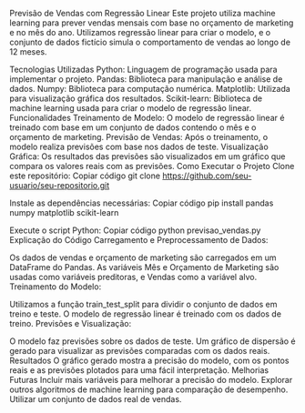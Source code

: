 Previsão de Vendas com Regressão Linear
Este projeto utiliza machine learning para prever vendas mensais com base no orçamento de marketing e no mês do ano. Utilizamos regressão linear para criar o modelo, e o conjunto de dados fictício simula o comportamento de vendas ao longo de 12 meses.

Tecnologias Utilizadas
Python: Linguagem de programação usada para implementar o projeto.
Pandas: Biblioteca para manipulação e análise de dados.
Numpy: Biblioteca para computação numérica.
Matplotlib: Utilizada para visualização gráfica dos resultados.
Scikit-learn: Biblioteca de machine learning usada para criar o modelo de regressão linear.
Funcionalidades
Treinamento de Modelo: O modelo de regressão linear é treinado com base em um conjunto de dados contendo o mês e o orçamento de marketing.
Previsão de Vendas: Após o treinamento, o modelo realiza previsões com base nos dados de teste.
Visualização Gráfica: Os resultados das previsões são visualizados em um gráfico que compara os valores reais com as previsões.
Como Executar o Projeto
Clone este repositório:
Copiar código
git clone https://github.com/seu-usuario/seu-repositorio.git

Instale as dependências necessárias:
Copiar código
pip install pandas numpy matplotlib scikit-learn

Execute o script Python:
Copiar código
python previsao_vendas.py
Explicação do Código
Carregamento e Preprocessamento de Dados:

Os dados de vendas e orçamento de marketing são carregados em um DataFrame do Pandas.
As variáveis Mês e Orçamento de Marketing são usadas como variáveis preditoras, e Vendas como a variável alvo.
Treinamento do Modelo:

Utilizamos a função train_test_split para dividir o conjunto de dados em treino e teste.
O modelo de regressão linear é treinado com os dados de treino.
Previsões e Visualização:

O modelo faz previsões sobre os dados de teste.
Um gráfico de dispersão é gerado para visualizar as previsões comparadas com os dados reais.
Resultados
O gráfico gerado mostra a precisão do modelo, com os pontos reais e as previsões plotados para uma fácil interpretação.
Melhorias Futuras
Incluir mais variáveis para melhorar a precisão do modelo.
Explorar outros algoritmos de machine learning para comparação de desempenho.
Utilizar um conjunto de dados real de vendas.
